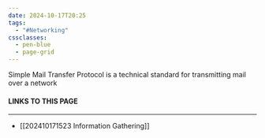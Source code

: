```yaml
---
date: 2024-10-17T20:25
tags:
  - "#Networking"
cssclasses:
  - pen-blue
  - page-grid
---
```

Simple Mail Transfer Protocol is a technical standard for transmitting mail over a network

#### LINKS TO THIS PAGE
***
- [[202410171523 Information Gathering]]